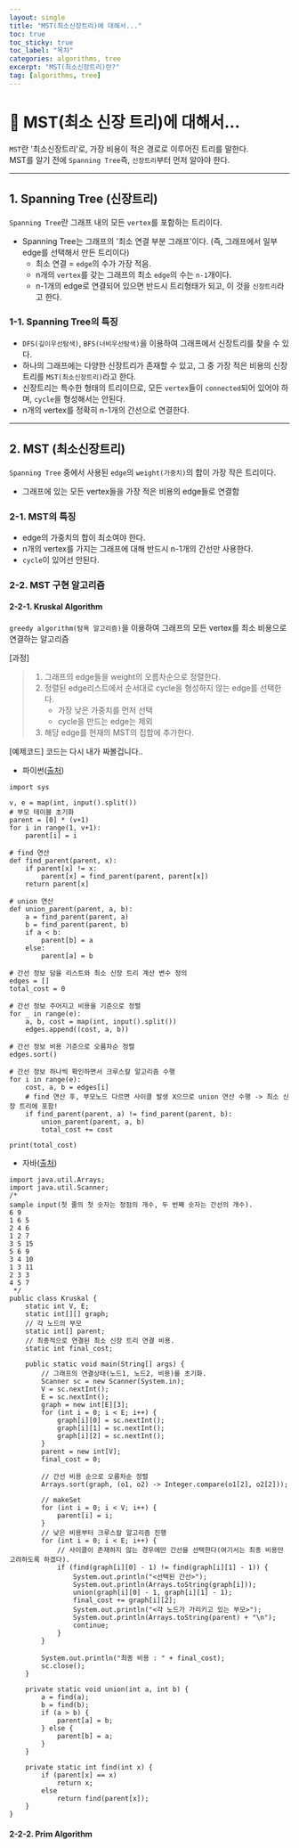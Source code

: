 ```yaml
---
layout: single
title: "MST(최소신장트리)에 대해서..."
toc: true
toc_sticky: true
toc_label: "목차"
categories: algorithms, tree
excerpt: "MST(최소신장트리)란?"
tag: [algorithms, tree]
---
```


# 📘 MST(최소 신장 트리)에 대해서...
`MST`란 '최소신장트리'로, 가장 비용이 적은 경로로 이루어진 트리를 말한다.  
MST를 알기 전에 `Spanning Tree`즉, `신장트리`부터 먼저 알아야 한다.

---
## 1. Spanning Tree (신장트리)
`Spanning Tree`란 그래프 내의 모든 `vertex`를 포함하는 트리이다.  
- Spanning Tree는 그래프의 '최소 연결 부분 그래프'이다. (즉, 그래프에서 일부 edge를 선택해서 만든 트리이다)
    - 최소 연결 = `edge`의 수가 가장 적음.  
    - n개의 `vertex`를 갖는 그래프의 최소 `edge`의 수는 `n-1`개이다.  
    - n-1개의 edge로 연결되어 있으면 반드시 트리형태가 되고, 이 것을 `신장트리`라고 한다.  

### 1-1. Spanning Tree의 특징
- `DFS(깊이우선탐색)`, `BFS(너비우선탐색)`을 이용하여 그래프에서 신장트리를 찾을 수 있다.
- 하나의 그래프에는 다양한 신장트리가 존재할 수 있고, 그 중 가장 적은 비용의 신장트리를 `MST(최소신장트리)`라고 한다.  
- 신장트리는 특수한 형태의 트리이므로, 모든 `vertex`들이 `connected`되어 있어야 하며, `cycle`을 형성해서는 안된다.  
- n개의 vertex를 정확히 n-1개의 간선으로 연결한다.  

---
## 2. MST (최소신장트리)
`Spanning Tree` 중에서 사용된 `edge`의 `weight(가중치)`의 합이 가장 작은 트리이다. 
- 그래프에 있는 모든 vertex들을 가장 적은 비용의 edge들로 연결함

### 2-1. MST의 특징
- edge의 가중치의 합이 최소여야 한다.  
- n개의 vertex를 가지는 그래프에 대해 반드시 n-1개의 간선만 사용한다.
- `cycle`이 있어선 안된다.  

### 2-2. MST 구현 알고리즘
#### 2-2-1. Kruskal Algorithm
`greedy algorithm(탐욕 알고리즘)`을 이용하여 그래프의 모든 vertex를 최소 비용으로 연결하는 알고리즘  

[과정]
> 1. 그래프의 edge들을 weight의 오름차순으로 정렬한다.
> 2. 정렬된 edge리스트에서 순서대로 cycle을 형성하지 않는 edge를 선택한다.
>       - 가장 낮은 가중치를 먼저 선택
>       - cycle을 만드는 edge는 제외
> 3. 해당 edge를 현재의 MST의 집합에 추가한다.  

[예제코드]
코드는 다시 내가 짜볼겁니다..
- 파이썬([출처](https://techblog-history-younghunjo1.tistory.com/262))

```
import sys

v, e = map(int, input().split())
# 부모 테이블 초기화
parent = [0] * (v+1)
for i in range(1, v+1):
    parent[i] = i

# find 연산
def find_parent(parent, x):
    if parent[x] != x:
        parent[x] = find_parent(parent, parent[x])
    return parent[x]

# union 연산
def union_parent(parent, a, b):
    a = find_parent(parent, a)
    b = find_parent(parent, b)
    if a < b:
        parent[b] = a
    else:
        parent[a] = b

# 간선 정보 담을 리스트와 최소 신장 트리 계산 변수 정의
edges = []
total_cost = 0

# 간선 정보 주어지고 비용을 기준으로 정렬
for _ in range(e):
    a, b, cost = map(int, input().split())
    edges.append((cost, a, b))

# 간선 정보 비용 기준으로 오름차순 정렬
edges.sort()

# 간선 정보 하나씩 확인하면서 크루스칼 알고리즘 수행
for i in range(e):
    cost, a, b = edges[i]
    # find 연산 후, 부모노드 다르면 사이클 발생 X으므로 union 연산 수행 -> 최소 신장 트리에 포함!
    if find_parent(parent, a) != find_parent(parent, b):
        union_parent(parent, a, b)
        total_cost += cost

print(total_cost)

```


- 자바([출처](https://sskl660.tistory.com/72))

```
import java.util.Arrays;  
import java.util.Scanner;
/*
sample input(첫 줄의 첫 숫자는 정점의 개수, 두 번째 숫자는 간선의 개수).
6 9
1 6 5
2 4 6
1 2 7
3 5 15
5 6 9
3 4 10
1 3 11
2 3 3
4 5 7
 */
public class Kruskal {
	static int V, E;
	static int[][] graph;
	// 각 노드의 부모
	static int[] parent;
	// 최종적으로 연결된 최소 신장 트리 연결 비용.
	static int final_cost;

	public static void main(String[] args) {
		// 그래프의 연결상태(노드1, 노드2, 비용)를 초기화.
		Scanner sc = new Scanner(System.in);
		V = sc.nextInt();
		E = sc.nextInt();
		graph = new int[E][3];
		for (int i = 0; i < E; i++) {
			graph[i][0] = sc.nextInt();
			graph[i][1] = sc.nextInt();
			graph[i][2] = sc.nextInt();
		}
		parent = new int[V];
		final_cost = 0;

		// 간선 비용 순으로 오름차순 정렬
		Arrays.sort(graph, (o1, o2) -> Integer.compare(o1[2], o2[2]));

		// makeSet
		for (int i = 0; i < V; i++) {
			parent[i] = i;
		}
		// 낮은 비용부터 크루스칼 알고리즘 진행
		for (int i = 0; i < E; i++) {
			// 사이클이 존재하지 않는 경우에만 간선을 선택한다(여기서는 최종 비용만 고려하도록 하겠다).
			if (find(graph[i][0] - 1) != find(graph[i][1] - 1)) {
				System.out.println("<선택된 간선>");
				System.out.println(Arrays.toString(graph[i]));
				union(graph[i][0] - 1, graph[i][1] - 1);
				final_cost += graph[i][2];
				System.out.println("<각 노드가 가리키고 있는 부모>");
				System.out.println(Arrays.toString(parent) + "\n");
				continue;
			}
		}
		
		System.out.println("최종 비용 : " + final_cost);
		sc.close();
	}

	private static void union(int a, int b) {
		a = find(a);
		b = find(b);
		if (a > b) {
			parent[a] = b;
		} else {
			parent[b] = a;
		}
	}

	private static int find(int x) {
		if (parent[x] == x)
			return x;
		else
			return find(parent[x]);
	}
}

```

#### 2-2-2. Prim Algorithm